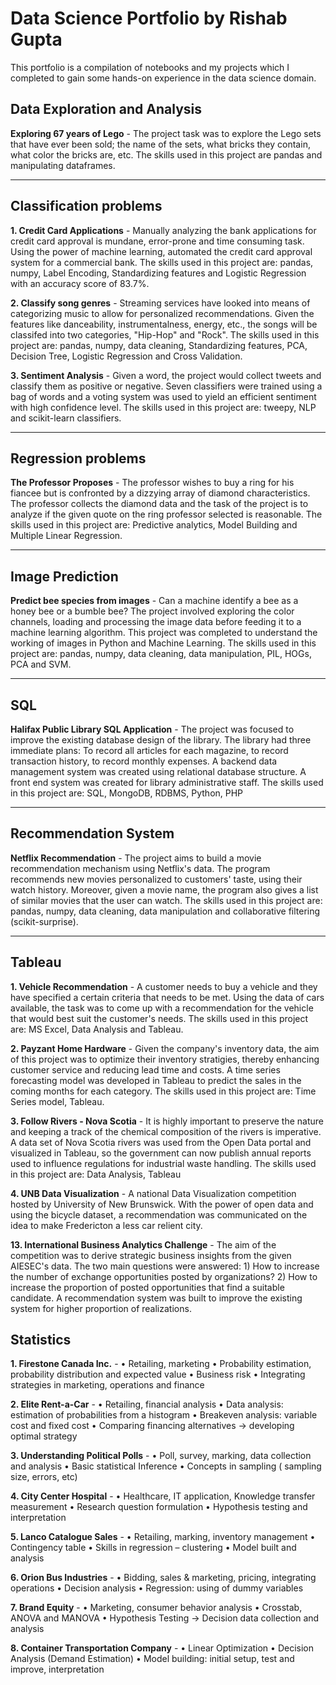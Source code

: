 # Data Science Portfolio by Rishab Gupta

This portfolio is a compilation of notebooks and my projects which I completed to gain some hands-on experience in the data science domain.

## Data Exploration and Analysis

**Exploring 67 years of Lego** -
The project task was to explore the Lego sets that have ever been sold; the name of the sets, what bricks they contain, what color the bricks are, etc. The skills used in this project are pandas and manipulating dataframes.

---

## Classification problems

**1. Credit Card Applications** -
Manually analyzing the bank applications for credit card approval is mundane, error-prone and time consuming task. Using the power of machine learning, automated the credit card approval system for a commercial bank. The skills used in this project are: pandas, numpy, Label Encoding, Standardizing features and Logistic Regression with an accuracy score of 83.7%.

**2. Classify song genres** -
Streaming services have looked into means of categorizing music to allow for personalized recommendations. Given the features like danceability, instrumentalness, energy, etc., the songs will be classifed into two categories, "Hip-Hop" and "Rock". The skills used in this project are: pandas, numpy, data cleaning, Standardizing features, PCA, Decision Tree, Logistic Regression and Cross Validation.

**3. Sentiment Analysis** -
Given a word, the project would collect tweets and classify them as positive or negative. Seven classifiers were trained using a bag of words and a voting system was used to yield an efficient sentiment with high confidence level. The skills used in this project are: tweepy, NLP and scikit-learn classifiers.

---

## Regression problems

**The Professor Proposes** - 
The professor wishes to buy a ring for his fiancee but is confronted by a dizzying array of diamond characteristics. The professor collects the diamond data and the task of the project is to analyze if the given quote on the ring professor selected is reasonable. The skills used in this project are: Predictive analytics, Model Building and Multiple Linear Regression.

---

## Image Prediction

**Predict bee species from images** -
Can a machine identify a bee as a honey bee or a bumble bee? The project involved exploring the color channels, loading and processing the image data before feeding it to a machine learning algorithm. This project was completed to understand the working of images in Python and Machine Learning. The skills used in this project are: pandas, numpy, data cleaning, data manipulation, PIL, HOGs, PCA and SVM.

---

## SQL

**Halifax Public Library SQL Application** - 
The project was focused to improve the existing database design of the library. The library had three immediate plans: To record all articles for each magazine, to record transaction history, to record monthly expenses. A backend data management system was created using relational database structure. A front end system was created for library administrative staff. The skills used in this project are: SQL, MongoDB, RDBMS, Python, PHP

---

## Recommendation System

**Netflix Recommendation** -
The project aims to build a movie recommendation mechanism using Netflix's data. The program recommends new movies personalized to customers' taste, using their watch history. Moreover, given a movie name, the program also gives a list of similar movies that the user can watch. The skills used in this project are: pandas, numpy, data cleaning, data manipulation and collaborative filtering (scikit-surprise).

---

## Tableau

**1. Vehicle Recommendation** - 
A customer needs to buy a vehicle and they have specified a certain criteria that needs to be met. Using the data of cars available, the task was to come up with a recommendation for the vehicle that would best suit the customer's needs. The skills used in this project are: MS Excel, Data Analysis and Tableau.

**2. Payzant Home Hardware** - 
Given the company's inventory data, the aim of this project was to optimize their inventory stratigies, thereby enhancing customer service and reducing lead time and costs. A time series forecasting model was developed in Tableau to predict the sales in the coming months for each category. The skills used in this project are: Time Series model, Tableau.

**3. Follow Rivers - Nova Scotia** -
It is highly important to preserve the nature and keeping a track of the chemical composition of the rivers is imperative. A data set of Nova Scotia rivers was used from the Open Data portal and visualized in Tableau, so the government can now publish annual reports used to influence regulations for industrial waste handling. The skills used in this project are: Data Analysis, Tableau

**4. UNB Data Visualization** - 
A national Data Visualization competition hosted by University of New Brunswick. With the power of open data and using the bicycle dataset, a recommendation was communicated on the idea to make Fredericton a less car relient city.

**13. International Business Analytics Challenge** -
The aim of the competition was to derive strategic business insights from the given AIESEC's data. The two main questions were answered: 1) How to increase the number of exchange opportunities posted by organizations? 2) How to increase the proportion of posted opportunities that find a suitable candidate. A recommendation system was built to improve the existing system for higher proportion of realizations.

## Statistics

**1. Firestone Canada Inc.** -
• Retailing, marketing
• Probability estimation, probability distribution and expected value
• Business risk
• Integrating strategies in marketing, operations and finance

**2. Elite Rent-a-Car** -
• Retailing, financial analysis
• Data analysis: estimation of probabilities from a histogram
• Breakeven analysis: variable cost and fixed cost
• Comparing financing alternatives → developing optimal strategy

**3. Understanding Political Polls** - 
• Poll, survey, marking, data collection and analysis
• Basic statistical Inference
• Concepts in sampling ( sampling size, errors, etc)

**4. City Center Hospital** - 
• Healthcare, IT application, Knowledge transfer measurement
• Research question formulation
• Hypothesis testing and interpretation

**5. Lanco Catalogue Sales** - 
• Retailing, marking, inventory management
• Contingency table
• Skills in regression – clustering
• Model built and analysis

**6. Orion Bus Industries** - 
• Bidding, sales & marketing, pricing, integrating operations
• Decision analysis
• Regression: using of dummy variables

**7. Brand Equity** - 
• Marketing, consumer behavior analysis
• Crosstab, ANOVA and MANOVA
• Hypothesis Testing → Decision data collection and analysis

**8. Container Transportation Company** - 
• Linear Optimization
• Decision Analysis (Demand Estimation)
• Model building: initial setup, test and improve, interpretation






